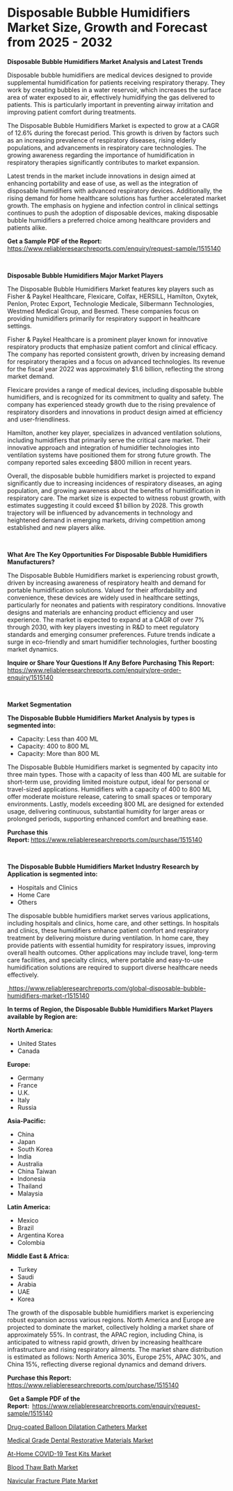 <p><h1>Disposable Bubble Humidifiers Market Size, Growth and Forecast from 2025 - 2032</h1></p><p><strong>Disposable Bubble Humidifiers Market Analysis and Latest Trends</strong></p>
<p><p>Disposable bubble humidifiers are medical devices designed to provide supplemental humidification for patients receiving respiratory therapy. They work by creating bubbles in a water reservoir, which increases the surface area of water exposed to air, effectively humidifying the gas delivered to patients. This is particularly important in preventing airway irritation and improving patient comfort during treatments.</p><p>The Disposable Bubble Humidifiers Market is expected to grow at a CAGR of 12.6% during the forecast period. This growth is driven by factors such as an increasing prevalence of respiratory diseases, rising elderly populations, and advancements in respiratory care technologies. The growing awareness regarding the importance of humidification in respiratory therapies significantly contributes to market expansion.</p><p>Latest trends in the market include innovations in design aimed at enhancing portability and ease of use, as well as the integration of disposable humidifiers with advanced respiratory devices. Additionally, the rising demand for home healthcare solutions has further accelerated market growth. The emphasis on hygiene and infection control in clinical settings continues to push the adoption of disposable devices, making disposable bubble humidifiers a preferred choice among healthcare providers and patients alike.</p></p>
<p><strong>Get a Sample PDF of the Report:&nbsp;</strong> <a href="https://www.reliableresearchreports.com/enquiry/request-sample/1515140?utm_campaign=24&utm_medium=2&utm_source=Github&utm_content=ia&utm_term=05032025&utm_id=disposable-bubble-humidifiers">https://www.reliableresearchreports.com/enquiry/request-sample/1515140</a></p>
<p>&nbsp;</p>
<p><strong>Disposable Bubble Humidifiers Major Market Players</strong></p>
<p><p>The Disposable Bubble Humidifiers Market features key players such as Fisher & Paykel Healthcare, Flexicare, Colfax, HERSILL, Hamilton, Oxytek, Penlon, Protec Export, Technologie Medicale, Silbermann Technologies, Westmed Medical Group, and Besmed. These companies focus on providing humidifiers primarily for respiratory support in healthcare settings.</p><p>Fisher & Paykel Healthcare is a prominent player known for innovative respiratory products that emphasize patient comfort and clinical efficacy. The company has reported consistent growth, driven by increasing demand for respiratory therapies and a focus on advanced technologies. Its revenue for the fiscal year 2022 was approximately $1.6 billion, reflecting the strong market demand.</p><p>Flexicare provides a range of medical devices, including disposable bubble humidifiers, and is recognized for its commitment to quality and safety. The company has experienced steady growth due to the rising prevalence of respiratory disorders and innovations in product design aimed at efficiency and user-friendliness.</p><p>Hamilton, another key player, specializes in advanced ventilation solutions, including humidifiers that primarily serve the critical care market. Their innovative approach and integration of humidifier technologies into ventilation systems have positioned them for strong future growth. The company reported sales exceeding $800 million in recent years.</p><p>Overall, the disposable bubble humidifiers market is projected to expand significantly due to increasing incidences of respiratory diseases, an aging population, and growing awareness about the benefits of humidification in respiratory care. The market size is expected to witness robust growth, with estimates suggesting it could exceed $1 billion by 2028. This growth trajectory will be influenced by advancements in technology and heightened demand in emerging markets, driving competition among established and new players alike.</p></p>
<p>&nbsp;</p>
<p><strong>What Are The Key Opportunities For Disposable Bubble Humidifiers Manufacturers?</strong></p>
<p><p>The Disposable Bubble Humidifiers market is experiencing robust growth, driven by increasing awareness of respiratory health and demand for portable humidification solutions. Valued for their affordability and convenience, these devices are widely used in healthcare settings, particularly for neonates and patients with respiratory conditions. Innovative designs and materials are enhancing product efficiency and user experience. The market is expected to expand at a CAGR of over 7% through 2030, with key players investing in R&D to meet regulatory standards and emerging consumer preferences. Future trends indicate a surge in eco-friendly and smart humidifier technologies, further boosting market dynamics.</p></p>
<p><strong>Inquire or Share Your Questions If Any Before Purchasing This Report:</strong> <a href="https://www.reliableresearchreports.com/enquiry/pre-order-enquiry/1515140?utm_campaign=24&utm_medium=2&utm_source=Github&utm_content=ia&utm_term=05032025&utm_id=disposable-bubble-humidifiers">https://www.reliableresearchreports.com/enquiry/pre-order-enquiry/1515140</a></p>
<p>&nbsp;</p>
<p><strong>Market Segmentation</strong></p>
<p><strong>The Disposable Bubble Humidifiers Market Analysis by types is segmented into:</strong></p>
<p><ul><li>Capacity: Less than 400 ML</li><li>Capacity: 400 to 800 ML</li><li>Capacity: More than 800 ML</li></ul></p>
<p><p>The Disposable Bubble Humidifiers market is segmented by capacity into three main types. Those with a capacity of less than 400 ML are suitable for short-term use, providing limited moisture output, ideal for personal or travel-sized applications. Humidifiers with a capacity of 400 to 800 ML offer moderate moisture release, catering to small spaces or temporary environments. Lastly, models exceeding 800 ML are designed for extended usage, delivering continuous, substantial humidity for larger areas or prolonged periods, supporting enhanced comfort and breathing ease.</p></p>
<p><strong>Purchase this Report:&nbsp;</strong><a href="https://www.reliableresearchreports.com/purchase/1515140?utm_campaign=24&utm_medium=2&utm_source=Github&utm_content=ia&utm_term=05032025&utm_id=disposable-bubble-humidifiers">https://www.reliableresearchreports.com/purchase/1515140</a></p>
<p>&nbsp;</p>
<p><strong>The Disposable Bubble Humidifiers Market Industry Research by Application is segmented into:</strong></p>
<p><ul><li>Hospitals and Clinics</li><li>Home Care</li><li>Others</li></ul></p>
<p><p>The disposable bubble humidifiers market serves various applications, including hospitals and clinics, home care, and other settings. In hospitals and clinics, these humidifiers enhance patient comfort and respiratory treatment by delivering moisture during ventilation. In home care, they provide patients with essential humidity for respiratory issues, improving overall health outcomes. Other applications may include travel, long-term care facilities, and specialty clinics, where portable and easy-to-use humidification solutions are required to support diverse healthcare needs effectively.</p></p>
<p><a href="https://www.reliableresearchreports.com/global-disposable-bubble-humidifiers-market-r1515140?utm_campaign=24&utm_medium=2&utm_source=Github&utm_content=ia&utm_term=05032025&utm_id=disposable-bubble-humidifiers">&nbsp;https://www.reliableresearchreports.com/global-disposable-bubble-humidifiers-market-r1515140</a></p>
<p><strong>In terms of Region, the Disposable Bubble Humidifiers Market Players available by Region are:</strong></p>
<p>
    <p> <strong> North America: </strong>
        <ul>
            <li>United States</li>
            <li>Canada</li>
        </ul>
        </p> 
    <p> <strong> Europe: </strong>
        <ul>
            <li>Germany</li>
            <li>France</li>
            <li>U.K.</li>
            <li>Italy</li>
            <li>Russia</li>
        </ul>
        </p> 
    <p> <strong> Asia-Pacific: </strong>
        <ul>
            <li>China</li>
            <li>Japan</li>
            <li>South Korea</li>
            <li>India</li>
            <li>Australia</li>
            <li>China Taiwan</li>
            <li>Indonesia</li>
            <li>Thailand</li>
            <li>Malaysia</li>
        </ul>
        </p> 
    <p> <strong> Latin America: </strong>
        <ul>
            <li>Mexico</li>
            <li>Brazil</li>
            <li>Argentina Korea</li>
            <li>Colombia</li>
        </ul>
        </p> 
    <p> <strong> Middle East & Africa: </strong>
        <ul>
            <li>Turkey</li>
            <li>Saudi</li>
            <li>Arabia</li>
            <li>UAE</li>
            <li>Korea</li>
        </ul>
    </p>
    </p>
<p><p>The growth of the disposable bubble humidifiers market is experiencing robust expansion across various regions. North America and Europe are projected to dominate the market, collectively holding a market share of approximately 55%. In contrast, the APAC region, including China, is anticipated to witness rapid growth, driven by increasing healthcare infrastructure and rising respiratory ailments. The market share distribution is estimated as follows: North America 30%, Europe 25%, APAC 30%, and China 15%, reflecting diverse regional dynamics and demand drivers.</p></p>
<p><strong>Purchase this Report: </strong><a href="https://www.reliableresearchreports.com/purchase/1515140?utm_campaign=24&utm_medium=2&utm_source=Github&utm_content=ia&utm_term=05032025&utm_id=disposable-bubble-humidifiers">https://www.reliableresearchreports.com/purchase/1515140</a></p>
<p>&nbsp;<strong>Get a Sample PDF of the Report:&nbsp;&nbsp;</strong><a href="https://www.reliableresearchreports.com/enquiry/request-sample/1515140?utm_campaign=24&utm_medium=2&utm_source=Github&utm_content=ia&utm_term=05032025&utm_id=disposable-bubble-humidifiers">https://www.reliableresearchreports.com/enquiry/request-sample/1515140</a></p>
<p><strong></strong></p>
<p><p><a href="https://github.com/gassmkalay/Market-Research-Report-List-1/blob/main/drug-coated-balloon-dilatation-catheters-market.md?utm_campaign=24&utm_medium=2&utm_source=Github&utm_content=ia&utm_term=05032025&utm_id=disposable-bubble-humidifiers">Drug-coated Balloon Dilatation Catheters Market</a></p><p><a href="https://github.com/amagloeaad54/Market-Research-Report-List-1/blob/main/medical-grade-dental-restorative-materials-market.md?utm_campaign=24&utm_medium=2&utm_source=Github&utm_content=ia&utm_term=05032025&utm_id=disposable-bubble-humidifiers">Medical Grade Dental Restorative Materials Market</a></p><p><a href="https://github.com/ximensbisade/Market-Research-Report-List-1/blob/main/at-home-covid-19-test-kits-market.md?utm_campaign=24&utm_medium=2&utm_source=Github&utm_content=ia&utm_term=05032025&utm_id=disposable-bubble-humidifiers">At-Home COVID-19 Test Kits Market</a></p><p><a href="https://github.com/blauetrelawz/Market-Research-Report-List-1/blob/main/blood-thaw-bath-market.md?utm_campaign=24&utm_medium=2&utm_source=Github&utm_content=ia&utm_term=05032025&utm_id=disposable-bubble-humidifiers">Blood Thaw Bath Market</a></p><p><a href="https://github.com/porstgowinjq/Market-Research-Report-List-1/blob/main/navicular-fracture-plate-market.md?utm_campaign=24&utm_medium=2&utm_source=Github&utm_content=ia&utm_term=05032025&utm_id=disposable-bubble-humidifiers">Navicular Fracture Plate Market</a></p></p>